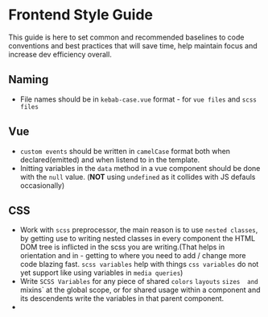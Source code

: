 # Frontend Style Guide
This guide is here to set common and recommended baselines to code conventions and best practices that will save time, help maintain focus and increase dev efficiency overall.

## Naming
* File names should be in `kebab-case.vue` format - for `vue files` and `scss files`

## Vue
* `custom events` should be written in `camelCase` format both when declared(emitted) and when listend to in the template.
* Initting variables in the `data` method in a vue component should be done with the `null` value. (**NOT** using `undefined` as it collides with JS defauls occasionally)

## CSS
* Work with `scss` preprocessor, the main reason is to use `nested classes`, by getting use to writing nested classes in every component the HTML DOM tree is inflicted in the scss you are writing.(That helps in orientation and in - getting to where you need to add / change more code blazing fast. `scss variables` help with things `css variables` do not yet support like using variables in `media queries`)
* Write `SCSS Variables` for any piece of shared `colors` `layouts` `sizes  and `mixins` at the global scope, or for shared
usage within a component and its descendents write the variables in that parent component.
* 
